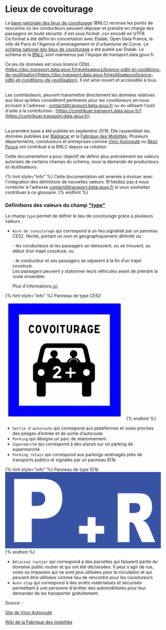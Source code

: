 # Lieux de covoiturage

La [base nationale des lieux de covoiturage](https://transport.data.gouv.fr/datasets/base-nationale-des-lieux-de-covoiturage/) (BNLC) recense les points de rencontre où les conducteurs peuvent déposer et prendre en charge des passagers en toute sécurité. Il est sous format .csv encodé en UTF8.\
Ce format a été défini en concertation avec Etalab, Open Data France, la ville de Paris et l'Agence d'aménagement et d'urbanisme de Corse. Le [schéma national des lieux de covoiturage](https://schema.data.gouv.fr/etalab/schema-lieux-covoiturage/) a été publié par Etalab. Le schéma et la [BNLC](https://transport.data.gouv.fr/datasets/base-nationale-des-lieux-de-covoiturage/) sont maintenus par l'équipe de transport.data.gouv.fr.&#x20;

Ce jeu de données est sous licence ODbL : [https://doc.transport.data.gouv.fr/reutilisateurs/licence-odbl-et-conditions-de-reutilisation](https://doc.transport.data.gouv.fr/reutilisateurs/licence-odbl-et-conditions-de-reutilisation). Il est ainsi ouvert et accessible à tous.

\
Les contributeurs, peuvent transmettre directement les données relatives aux lieux qu’elles considèrent pertinents pour les covoitureurs en nous écrivant à l'adresse : [contact@transport.beta.gouv.fr](mailto:contact@transport.beta.gouv.fr) ou en utilisant l'outil d'aide à la contribution : [https://contribuer.transport.data.gouv.fr/](https://contribuer.transport.data.gouv.fr)

\
La première base a été publiée en septembre 2019. Elle rassemblait les données publiées par [Blablacar ](https://transport.data.gouv.fr/datasets/aires-de-covoiturage-en-france/)et la [Fabrique des Mobilités](https://transport.data.gouv.fr/datasets/aires-de-covoiturage-base-de-donnees-commune-des-lieux-et/). Plusieurs départements, covoitureurs et entreprises comme [Vinci Autoroute](https://doc.transport.data.gouv.fr/notre-ecosysteme/les-facilitateurs) ou [Rézo Pouce](https://doc.transport.data.gouv.fr/notre-ecosysteme/les-facilitateurs) ont contribué à la BNLC depuis sa création.&#x20;



Cette documentation a pour objectif de définir plus précisément les valeurs autorisés de certains champs du schéma, sous la demande de producteurs et réutilisateurs.

{% hint style="info" %}
Cette documentation est amenée à évoluer avec l'intégration des définitions de nouvelles valeurs. N'hésitez pas à nous contacter à l'adresse  [contact@transport.beta.gouv.fr](mailto:contact@transport.beta.gouv.fr) si vous souhaitez contribuer à ce glossaire.
{% endhint %}

### Définitions des valeurs du champ ["type" ](https://schema.data.gouv.fr/etalab/schema-lieux-covoiturage/0.2.2/documentation.html#propriete-type)

Le champ `type` permet de définir le lieu de covoiturage grâce à plusieurs valeurs :&#x20;

*   `Aire de covoiturage` qui correspond à un lieu signalisé par un panneau CE52, fléché, portant un nom et géographiquement délimité où :

    \- les conducteurs et les passagers se retrouvent, ou se trouvent, au début d’un trajet covoituré, ou

    \- le conducteur et ses passagers se séparent à la fin d’un trajet covoituré.\
    Les passagers peuvent y stationner leurs véhicules avant de prendre la route ensemble. &#x20;

    Plus d'informations[ ici](https://wiki.lafabriquedesmobilites.fr/wiki/D%C3%A9finition\_d'une\_aire\_de\_Covoiturage)&#x20;

{% hint style="info" %}
Panneau de type CE52 \
![](<../../.gitbook/assets/image (169) (1) (1) (1).png>)
{% endhint %}

* `Sortie d'autoroute` qui correspond aux plateformes et voies proches des péages d’entrée et de sortie d’autoroute
* `Parking` qui désigne un parc de stationnement
* `Supermarché` qui correspond à des places sur un parking de supermarché
* `Parking relais` qui correspond aux parkings aménagés près de transports publics et signalés par un panneau ID1b&#x20;

{% hint style="info" %}
Panneau de type ID1b\
![](<../../.gitbook/assets/image (168).png>)
{% endhint %}

* `Délaissé routier` qui correspond à des parcelles qui faisaient partie du domaine public routier et qui ont été déclassées. Il peut s'agir de rue, voies ou impasses qui ne sont plus utilisées pour la circulation et qui peuvent être utilisées comme lieu de rencontre pour les covoitureurs
* `Auto-stop` qui correspond à des arrêts matérialisés et sécurisés permettant à une personne d'arrêter des automobilistes pour leur demander de les transporter gratuitement.&#x20;







Source :&#x20;

[Site de Vinci Autoroute ](https://www.vinci-autoroutes.com/fr/conseils/ecomobilite/covoiturage/)

[Wiki de la Fabrique des mobilités ](https://wiki.lafabriquedesmobilites.fr/wiki/D%C3%A9finition\_d'une\_aire\_de\_Covoiturage)
